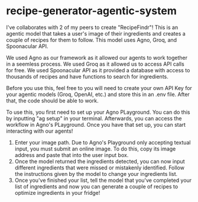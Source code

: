 # recipe-generator-agentic-system
I've collaborates with 2 of my peers to create "RecipeFindr"! This is an agentic model that takes a user's image of their ingredients and creates a couple of recipes for them to follow. This model uses Agno, Groq, and Spoonacular API.

We used Agno as our framework as it allowed our agents to work together in a seemless process. We used Groq as it allowed us to access API calls for free. We used Spoonacular API as it provided a database with access to thousands of recipes and have functions to search for ingredients.

Before you use this, feel free to you will need to create your own API Key for your agentic models (Groq, OpenAI, etc.) and store this in an .env file. After that, the code should be able to work.

To use this, you first need to set up your Agno PLayground. You can do this by inputting "ag setup" in your terminal. Afterwards, you can access the workflow in Agno's PLayground. Once you have that set up, you can start interacting with our agents!

1. Enter your image path. Due to Agno's Playground only accepting textual input, you must submit an online image. To do this, copy its image address and paste that into the user input box.
2. Once the model returned the ingredients detected, you can now input different ingredients that were missed or mistakenly identified. Follow the instructions given by the model to change your ingredients list.
3. Once you've finished your list, tell the model that you've completed your list of ingredients and now you can generate a couple of recipes to optimize ingredients in your fridge!
